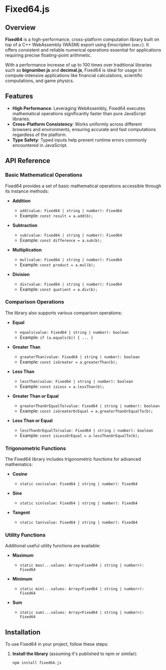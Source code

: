 # Fixed64.js

## Overview

**Fixed64** is a high-performance, cross-platform computation library built on top of a C++ WebAssembly (WASM) export using Emscripten (`emcc`). It offers consistent and reliable numerical operations essential for applications requiring precise floating-point arithmetic.

With a performance increase of up to 100 times over traditional libraries such as **bignumber.js** and **decimal.js**, Fixed64 is ideal for usage in compute-intensive applications like financial calculations, scientific computations, and game physics.

## Features

- **High Performance**: Leveraging WebAssembly, Fixed64 executes mathematical operations significantly faster than pure JavaScript libraries.
- **Cross-Platform Consistency**: Works uniformly across different browsers and environments, ensuring accurate and fast computations regardless of the platform.
- **Type Safety**: Typed inputs help prevent runtime errors commonly encountered in JavaScript.

## API Reference

### Basic Mathematical Operations
Fixed64 provides a set of basic mathematical operations accessible through its instance methods:

- **Addition**
  - `add(value: Fixed64 | string | number): Fixed64`
  - Example: `const result = a.add(b);`
  
- **Subtraction**
  - `sub(value: Fixed64 | string | number): Fixed64`
  - Example: `const difference = a.sub(b);`

- **Multiplication**
  - `mul(value: Fixed64 | string | number): Fixed64`
  - Example: `const product = a.mul(b);`

- **Division**
  - `div(value: Fixed64 | string | number): Fixed64`
  - Example: `const quotient = a.div(b);`

### Comparison Operations
The library also supports various comparison operations:

- **Equal**
  - `equals(value: Fixed64 | string | number): boolean`
  - Example: `if (a.equals(b)) { ... }`

- **Greater Than**
  - `greaterThan(value: Fixed64 | string | number): boolean`
  - Example: `const isGreater = a.greaterThan(b);`

- **Less Than**
  - `lessThan(value: Fixed64 | string | number): boolean`
  - Example: `const isLess = a.lessThan(b);`

- **Greater Than or Equal**
  - `greaterThanOrEqualTo(value: Fixed64 | string | number): boolean`
  - Example: `const isGreaterOrEqual = a.greaterThanOrEqualTo(b);`

- **Less Than or Equal**
  - `lessThanOrEqualTo(value: Fixed64 | string | number): boolean`
  - Example: `const isLessOrEqual = a.lessThanOrEqualTo(b);`

### Trigonometric Functions
The Fixed64 library includes trigonometric functions for advanced mathematics:

- **Cosine**
  - `static cos(value: Fixed64 | string | number): Fixed64`
  
- **Sine**
  - `static sin(value: Fixed64 | string | number): Fixed64`

- **Tangent**
  - `static tan(value: Fixed64 | string | number): Fixed64`

### Utility Functions
Additional useful utility functions are available:

- **Maximum**
  - `static max(...values: Array<Fixed64 | string | number>): Fixed64`
  
- **Minimum**
  - `static min(...values: Array<Fixed64 | string | number>): Fixed64`
  
- **Sum**
  - `static sum(...values: Array<Fixed64 | string | number>): Fixed64`

## Installation

To use Fixed64 in your project, follow these steps:

1. **Install the library** (assuming it's published to npm or similar):
   ```bash
   npm install fixed64.js
